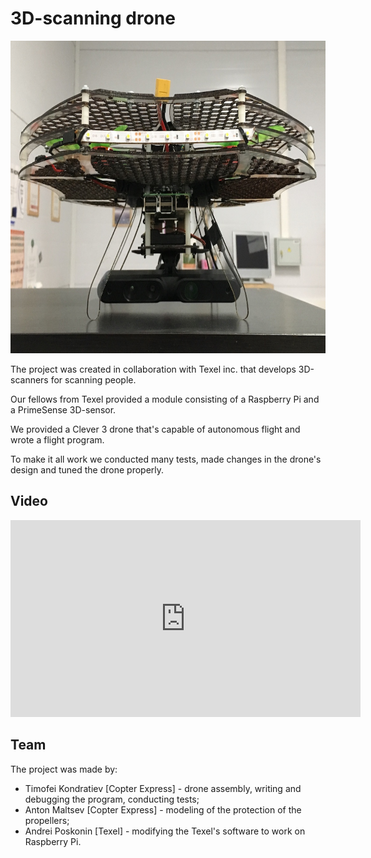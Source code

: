 # 3D-scanning drone

<img src="../assets/3d_drone_1.jpg" title="3D-scanning drone" height=500px>

The project was created in collaboration with Texel inc. that develops 3D-scanners for scanning people.

Our fellows from Texel provided a module consisting of a Raspberry Pi and a PrimeSense 3D-sensor.

We provided a Clever 3 drone that's capable of autonomous flight and wrote a flight program.

To make it all work we conducted many tests, made changes in the drone's design and tuned the drone properly.

## Video

<iframe width="560" height="315" src="https://www.youtube.com/watch?v=aqBION3TVhg" frameborder="0" allow="accelerometer; autoplay; encrypted-media; gyroscope; picture-in-picture" allowfullscreen></iframe>

## Team

The project was made by:

* Timofei Kondratiev [Copter Express] - drone assembly, writing and debugging the program, conducting tests;
* Anton Maltsev [Copter Express] - modeling of the protection of the propellers;
* Andrei Poskonin [Texel] - modifying the Texel's software to work on Raspberry Pi.
